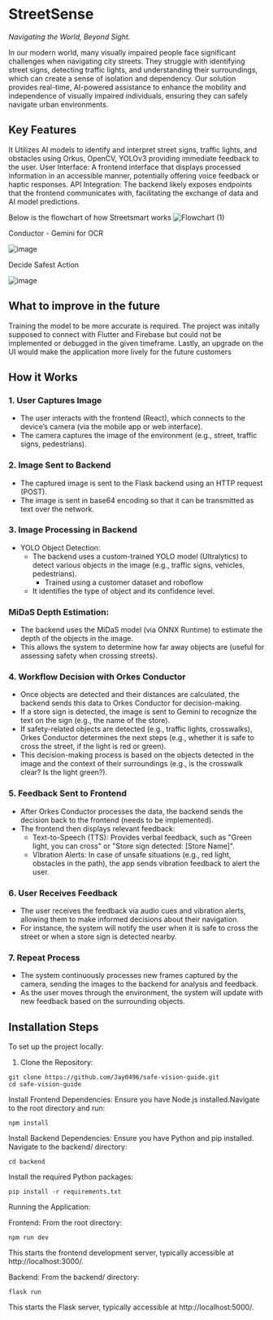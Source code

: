 # StreetSense
*Navigating the World, Beyond Sight.*

In our modern world, many visually impaired people face significant challenges when navigating city streets. They struggle with identifying street signs, detecting traffic lights, and understanding their surroundings, which can create a sense of isolation and dependency. Our solution provides real-time, AI-powered assistance to enhance the mobility and independence of visually impaired individuals, ensuring they can safely navigate urban environments.

## Key Features
It Utilizes AI models to identify and interpret street signs, traffic lights, and obstacles using Orkus, OpenCV, YOLOv3 providing immediate feedback to the user.​
User Interface: A frontend interface that displays processed information in an accessible manner, potentially offering voice feedback or haptic responses.​
API Integration: The backend likely exposes endpoints that the frontend communicates with, facilitating the exchange of data and AI model predictions.

Below is the flowchart of how Streetsmart works
![Flowchart (1)](https://github.com/user-attachments/assets/0211bd15-0982-4ba2-8157-4bc3b585a090)

Conductor - Gemini for OCR

![image](https://github.com/user-attachments/assets/88aef933-d1ae-48eb-811b-4ebe67798925)

Decide Safest Action

![image](https://github.com/user-attachments/assets/d3375dc1-30c5-400a-a54f-454489bf04ed)

## What to improve in the future
Training the model to be more accurate is required. The project was initally supposed to connect with Flutter and Firebase but could not be implemented or debugged in the given timeframe. Lastly, an upgrade on the UI would make the application more lively for the future customers

## How it Works
### 1. User Captures Image
- The user interacts with the frontend (React), which connects to the device’s camera (via the mobile app or web interface).
- The camera captures the image of the environment (e.g., street, traffic signs, pedestrians).
### 2. Image Sent to Backend
- The captured image is sent to the Flask backend using an HTTP request (POST).
- The image is sent in base64 encoding so that it can be transmitted as text over the network.
### 3. Image Processing in Backend
- YOLO Object Detection:
    - The backend uses a custom-trained YOLO model (Ultralytics) to detect various objects in the image (e.g., traffic signs, vehicles, pedestrians).
        - Trained using a customer dataset and roboflow 
    - It identifies the type of object and its confidence level.
### MiDaS Depth Estimation:
- The backend uses the MiDaS model (via ONNX Runtime) to estimate the depth of the objects in the image.
- This allows the system to determine how far away objects are (useful for assessing safety when crossing streets).
### 4. Workflow Decision with Orkes Conductor
- Once objects are detected and their distances are calculated, the backend sends this data to Orkes Conductor for decision-making.
- If a store sign is detected, the image is sent to Gemini to recognize the text on the sign (e.g., the name of the store).
- If safety-related objects are detected (e.g., traffic lights, crosswalks), Orkes Conductor determines the next steps (e.g., whether it is safe to cross the street, if the light is red or green).
- This decision-making process is based on the objects detected in the image and the context of their surroundings (e.g., is the crosswalk clear? Is the light green?).
### 5. Feedback Sent to Frontend
- After Orkes Conductor processes the data, the backend sends the decision back to the frontend (needs to be implemented).
- The frontend then displays relevant feedback:
    - Text-to-Speech (TTS): Provides verbal feedback, such as "Green light, you can cross" or "Store sign detected: [Store Name]".
    - Vibration Alerts: In case of unsafe situations (e.g., red light, obstacles in the path), the app sends vibration feedback to alert the user.
### 6. User Receives Feedback
- The user receives the feedback via audio cues and vibration alerts, allowing them to make informed decisions about their navigation.
- For instance, the system will notify the user when it is safe to cross the street or when a store sign is detected nearby.
### 7. Repeat Process
- The system continuously processes new frames captured by the camera, sending the images to the backend for analysis and feedback.
- As the user moves through the environment, the system will update with new feedback based on the surrounding objects.

## Installation Steps
To set up the project locally:

1. Clone the Repository:
```
git clone https://github.com/Jay0496/safe-vision-guide.git
cd safe-vision-guide
```
Install Frontend Dependencies:
Ensure you have Node.js installed.​
Navigate to the root directory and run:​
```
npm install
```
Install Backend Dependencies:
Ensure you have Python and pip installed.​
Navigate to the backend/ directory:​
```
cd backend
```
Install the required Python packages:​
```
pip install -r requirements.txt
```
Running the Application:

Frontend: From the root directory:​
```
npm run dev
```
This starts the frontend development server, typically accessible at http://localhost:3000/.

Backend: From the backend/ directory:​
```
flask run
```
This starts the Flask server, typically accessible at http://localhost:5000/.






